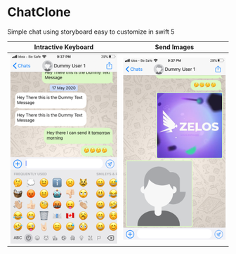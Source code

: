 # ChatClone
Simple chat using storyboard easy to customize in swift 5

Intractive Keyboard             |  Send Images
:-------------------------:|:-------------------------:
![](images/IMG_5112.PNG)  |  ![](images/IMG_5113.PNG)
